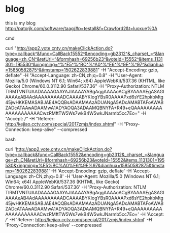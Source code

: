 # blog
this is my blog
http://patorjk.com/software/taag/#p=testall&f=Crawford2&t=luoxue%0A



cmd

curl "http://app2.vote.cntv.cn/makeClickAction.do?type=callback^&func=CallBack15552^&encoding=gb2312^&_charset_=^&language=zh_CN^&retUrl=^&formhash=69256b23^&voteId=15552^&items_1131301=195530^&xingming=^%^E5^%^BC^%^A0^%^E6^%^9E^%^97^&dianhua=15850582875^&timstamp=1502622839881" -H "Accept-Encoding: gzip, deflate" -H "Accept-Language: zh-CN,zh;q=0.8" -H "User-Agent: Mozilla/5.0 (Windows NT 6.1; Win64; x64) AppleWebKit/537.36 (KHTML, like Gecko) Chrome/60.0.3112.90 Safari/537.36" -H "Proxy-Authorization: NTLM TlRMTVNTUAADAAAAGAAYAJIAAAAYABgAqgAAAAoACgBYAAAAEgASAGIAAAAeAB4AdAAAAAAAAADCAAAABYKIogYBsR0AAAAPxd6sYE2hpkbMtg45jwHKKEMASABJAE4AQQBsADAAMAAzADUANgA5ADcAMABTAFoAWABZADcATAAwADAAMwA1ADYAOQA3ADAAMQBNYFA+R49+eQAAAAAAAAAAAAAAAAAAAACwzRMftTW5Ws7wkB4W5wkJNarmb5cc7Eo=" -H "Accept: */*" -H "Referer: http://kejiao.cctv.com/special/2017zmjs/index.shtml" -H "Proxy-Connection: keep-alive" --compressed


bash

curl 'http://app2.vote.cntv.cn/makeClickAction.do?type=callback&func=CallBack15552&encoding=gb2312&_charset_=&language=zh_CN&retUrl=&formhash=69256b23&voteId=15552&items_1131301=195530&xingming=%E5%BC%A0%E6%9E%97&dianhua=15850582875&timstamp=1502622839881' -H 'Accept-Encoding: gzip, deflate' -H 'Accept-Language: zh-CN,zh;q=0.8' -H 'User-Agent: Mozilla/5.0 (Windows NT 6.1; Win64; x64) AppleWebKit/537.36 (KHTML, like Gecko) Chrome/60.0.3112.90 Safari/537.36' -H 'Proxy-Authorization: NTLM TlRMTVNTUAADAAAAGAAYAJIAAAAYABgAqgAAAAoACgBYAAAAEgASAGIAAAAeAB4AdAAAAAAAAADCAAAABYKIogYBsR0AAAAPxd6sYE2hpkbMtg45jwHKKEMASABJAE4AQQBsADAAMAAzADUANgA5ADcAMABTAFoAWABZADcATAAwADAAMwA1ADYAOQA3ADAAMQBNYFA+R49+eQAAAAAAAAAAAAAAAAAAAACwzRMftTW5Ws7wkB4W5wkJNarmb5cc7Eo=' -H 'Accept: */*' -H 'Referer: http://kejiao.cctv.com/special/2017zmjs/index.shtml' -H 'Proxy-Connection: keep-alive' --compressed
